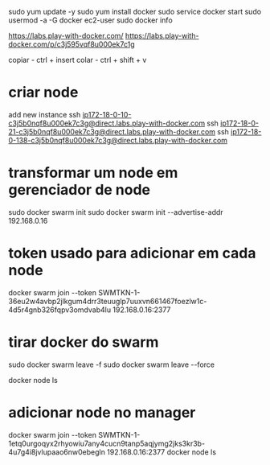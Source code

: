 sudo yum update -y
sudo yum install docker
sudo service docker start
sudo usermod -a -G docker ec2-user
sudo docker info

https://labs.play-with-docker.com/
https://labs.play-with-docker.com/p/c3j595vqf8u000ek7c1g

copiar - ctrl + insert
colar - ctrl + shift + v

# criar node
add new instance
ssh ip172-18-0-10-c3j5b0nqf8u000ek7c3g@direct.labs.play-with-docker.com
ssh ip172-18-0-21-c3j5b0nqf8u000ek7c3g@direct.labs.play-with-docker.com
ssh ip172-18-0-138-c3j5b0nqf8u000ek7c3g@direct.labs.play-with-docker.com

# transformar um node em gerenciador de node
sudo docker swarm init
sudo docker swarm init --advertise-addr 192.168.0.16

# token usado para adicionar em cada node
docker swarm join --token SWMTKN-1-36eu2w4avbp2jlkgum4drr3teuuglp7uuxvn661467foezlw1c-4d5r4gnb326fqpv3omdvab4lu 192.168.0.16:2377

# tirar docker do swarm
sudo docker swarm leave -f
sudo docker swarm leave --force

docker node ls

# adicionar node no manager
docker swarm join --token SWMTKN-1-1etq0urgoqyx2rhyowiu7any4cucn9tanp5aqjymg2jks3kr3b-4u7g4i8jvlupaao6nw0ebegln 192.168.0.16:2377
docker node ls





